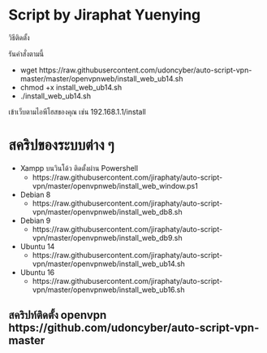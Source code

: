 <h1>Script by Jiraphat Yuenying</h1>

<p>วิธีติดตั้ง</p>
<p>รันคำสั่งตามนี้</p>
<div>
    <ul>
        <li>wget https://raw.githubusercontent.com/udoncyber/auto-script-vpn-master/master/openvpnweb/install_web_ub14.sh</li>
        <li>chmod +x install_web_ub14.sh</li>
        <li>./install_web_ub14.sh</li>
    </ul>
</div>
<p>เข้าเว็บตามไอพีโฮสของคุณ เช่น 192.168.1.1/install </p>
<h1>สคริปของระบบต่าง ๆ</h1>
 <ul>
        <li>
            Xampp บนวินโด้ว ติดตั้งผ่าน Powershell
            <ul>
                <li>https://raw.githubusercontent.com/jiraphaty/auto-script-vpn/master/openvpnweb/install_web_window.ps1</li>
            </ul>
        </li>
        <li>
            Debian 8
            <ul>
                <li>https://raw.githubusercontent.com/jiraphaty/auto-script-vpn/master/openvpnweb/install_web_db8.sh</li>
            </ul>
        </li>
        <li> 
            Debian 9
            <ul>
                <li>https://raw.githubusercontent.com/jiraphaty/auto-script-vpn/master/openvpnweb/install_web_db9.sh</li>
            </ul>
        </li>
         <li> 
           Ubuntu 14
            <ul>
                <li>https://raw.githubusercontent.com/jiraphaty/auto-script-vpn/master/openvpnweb/install_web_ub14.sh</li>
            </ul>
        </li>
        <li> 
           Ubuntu 16
            <ul>
                <li>https://raw.githubusercontent.com/jiraphaty/auto-script-vpn/master/openvpnweb/install_web_ub16.sh</li>
            </ul>
        </li>
    </ul>
<h2>สคริปท์ติดตั้ง openvpn https://github.com/udoncyber/auto-script-vpn-master</h2>
